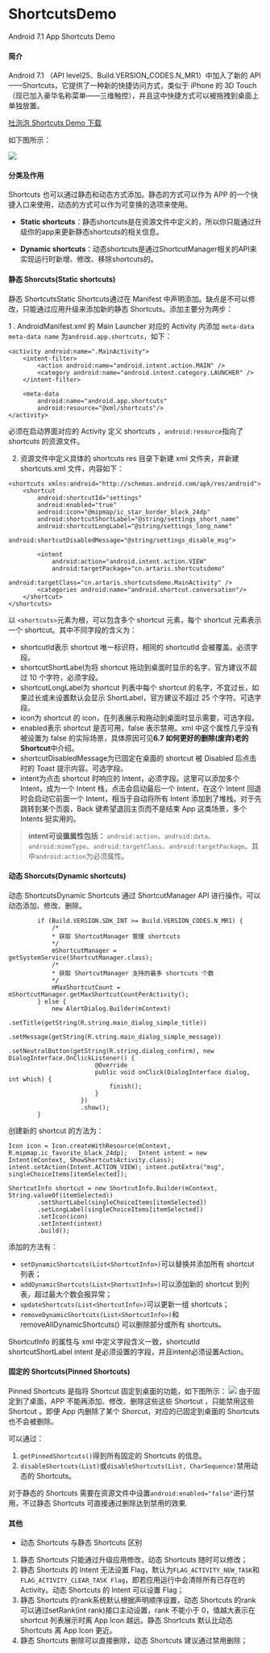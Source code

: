 # ShortcutsDemo
Android 7.1 App Shortcuts Demo
#### 简介
Android 7.1 （API level25、Build.VERSION_CODES.N_MR1）中加入了新的 API ——Shortcuts，它提供了一种新的快捷访问方式，类似于 iPhone 的 3D Touch （现已加入豪华名称菜单——三维触控），并且这中快捷方式可以被拖拽到桌面上单独放置。

[吐泡泡 Shortcuts Demo 下载](http://img.artaris.cn/shortcuts/ShortcutsDemo.apk)

<!-- more -->

如下图所示：

![](http://img.artaris.cn/shortcuts/img-2.jpg?imageMogr2/thumbnail/!30p)



#### 分类及作用

Shortcuts 也可以通过静态和动态方式添加。静态的方式可以作为 APP 的一个快捷入口来使用，动态的方式可以作为可变换的选项来使用。

-  **Static shortcuts**：静态shortcuts是在资源文件中定义的，所以你只能通过升级你的app来更新静态shortcuts的相关信息。

- **Dynamic shortcuts**：动态shortcuts是通过ShortcutManager相关的API来实现运行时新增、修改、移除shortcuts的。


#### 静态 Shorcuts(Static shortcuts)

静态 ShortcutsStatic Shortcuts通过在 Manifest 中声明添加。缺点是不可以修改，只能通过应用升级来添加新的静态 Shortcuts。添加主要分为两步：


1 . AndroidManifest.xml 的 Main Launcher 对应的 Activity 内添加 `meta-data meta-data name` 为`android.app.shortcuts`，如下：

```
<activity android:name=".MainActivity">
	<intent-filter>
		<action android:name="android.intent.action.MAIN" />
		<category android:name="android.intent.category.LAUNCHER" />
	</intent-filter>

	<meta-data
		android:name="android.app.shortcuts"
		android:resource="@xml/shortcuts"/>   
</activity>
```
必须在启动界面对应的 Activity 定义 shortcuts ，`android:resource`指向了 shortcuts 的资源文件。

2. 资源文件中定义具体的 shortcuts
res 目录下新建 xml 文件夹，并新建 shortcuts.xml 文件，内容如下：

```
<shortcuts xmlns:android="http://schemas.android.com/apk/res/android">
    <shortcut
        android:shortcutId="settings"
        android:enabled="true"
        android:icon="@mipmap/ic_star_border_black_24dp"
        android:shortcutShortLabel="@string/settings_short_name"
        android:shortcutLongLabel="@string/settings_long_name"
        android:shortcutDisabledMessage="@string/settings_disable_msg">

        <intent
            android:action="android.intent.action.VIEW"
            android:targetPackage="cn.artaris.shortcutsdemo"
            android:targetClass="cn.artaris.shortcutsdemo.MainActivity" />
        <categories android:name="android.shortcut.conversation"/>
    </shortcut>
</shortcuts>
```
以 `<shortcuts>`元素为根，可以包含多个 shortcut 元素，每个 shortcut 元素表示一个 shortcut。其中不同字段的含义为：
*   shortcutId表示 shortcut 唯一标识符，相同的 shortcutId 会被覆盖。必须字段。
*   shortcutShortLabel为将 shortcut 拖动到桌面时显示的名字，官方建议不超过 10 个字符，必须字段。
*   shortcutLongLabel为 shortcut 列表中每个 shortcut 的名字，不宜过长，如果过长或未设置默认会显示 ShortLabel，官方建议不超过 25 个字符。可选字段。
*   icon为 shortcut 的 icon，在列表展示和拖动到桌面时显示需要，可选字段。
*   enabled表示 shortcut 是否可用，false 表示禁用。xml 中这个属性几乎没有被设置为 false 的实际场景，具体原因可见**6.7 如何更好的删除(废弃)老的 Shortcut**中介绍。
*   shortcutDisabledMessage为已固定在桌面的 shortcut 被 Disabled 后点击时的 Toast 提示内容。可选字段。
*   intent为点击 shortcut 时响应的 Intent，必须字段。这里可以添加多个 Intent，成为一个 Intent 栈，点击会启动最后一个 Intent，在这个 Intent 回退时会启动它前面一个 Intent，相当于自动将所有 Intent 添加到了堆栈。对于先跳转到某个页面，Back 键希望退回主页而不是结束 App 这类场景，多个 Intents 挺实用的。

> **intent可设置属性包括：**
`android:action`、`android:data`、`android:mimeType`、`android:targetClass`、`android:targetPackage`。其中`android:action`为必须属性。

#### 动态 Shorcuts(Dynamic shortcuts)

动态 ShortcutsDynamic Shortcuts 通过 ShortcutManager API 进行操作。可以动态添加、修改、删除。


```
        if (Build.VERSION.SDK_INT >= Build.VERSION_CODES.N_MR1) {
            /*
            * 获取 ShortcutManager 管理 shortcuts
            */
            mShortcutManager = getSystemService(ShortcutManager.class);
            /*
            * 获取 ShortcutManager 支持的最多 shortcuts 个数
            */
            mMaxShortcutCount = mShortcutManager.getMaxShortcutCountPerActivity();
        } else {
            new AlertDialog.Builder(mContext)
                    .setTitle(getString(R.string.main_dialog_simple_title))
                    .setMessage(getString(R.string.main_dialog_simple_message))
                    .setNeutralButton(getString(R.string.dialog_confirm), new DialogInterface.OnClickListener() {
                        @Override
                        public void onClick(DialogInterface dialog, int which) {
                            finish();
                        }
                    })
                    .show();
        }
```
创建新的 shortcut 的方法为：

```
Icon icon = Icon.createWithResource(mContext, R.mipmap.ic_favorite_black_24dp);   Intent intent = new Intent(mContext, ShowShortcutsActivity.class); intent.setAction(Intent.ACTION_VIEW); intent.putExtra("msg", singleChoiceItems[itemSelected]);

ShortcutInfo shortcut = new ShortcutInfo.Builder(mContext, String.valueOf(itemSelected))
        .setShortLabel(singleChoiceItems[itemSelected])
        .setLongLabel(singleChoiceItems[itemSelected])
        .setIcon(icon)
        .setIntent(intent)
        .build();
```
添加的方法有：
*   `setDynamicShortcuts(List<ShortcutInfo>)`可以替换并添加所有 shortcut 列表；
*   `addDynamicShortcuts(List<ShortcutInfo>)`可以添加新的 shortcut 到列表，超过最大个数会报异常；
*   `updateShortcuts(List<ShortcutInfo>)`可以更新一组 shortcuts；
*   `removeDynamicShortcuts(List<ShortcutInfo>)`和removeAllDynamicShortcuts() 可以删除部分或所有 shortcuts。

ShortcutInfo 的属性与 xml 中定义字段含义一致，shortcutId shortcutShortLabel intent 是必须设置的字段，并且intent必须设置Action。

#### 固定的 Shortcuts(Pinned Shortcuts)
Pinned Shortcuts 是指将 Shortcut 固定到桌面的功能，如下图所示：
![](http://img.artaris.cn/shortcuts/img-1.jpg?imageMogr2/thumbnail/!30p)
由于固定到了桌面，APP 不能再添加、修改、删除这些这些 Shortcut ，只能禁用这些 Shortcut 。即便 App 内删除了某个 Shorcut，对应的已固定到桌面的 Shortcuts 也不会被删除。

可以通过：

1.  `getPinnedShortcuts()`得到所有固定的 Shortcuts 的信息。
2.  `disableShortcuts(List)`或`disableShortcuts(List, CharSequence)`禁用动态的 Shortcuts。

对于静态的 Shortcuts 需要在资源文件中设置`android:enabled="false"`进行禁用，不过静态 Shortcuts 可直接通过删除达到禁用的效果.

#### 其他

- 动态 Shortcuts 与静态 Shortcuts 区别

1.  静态 Shortcuts 只能通过升级应用修改，动态 Shortcuts 随时可以修改；
2.  静态 Shortcuts 的 Intent 无法设置 Flag，默认为`FLAG_ACTIVITY_NEW_TASK`和`FLAG_ACTIVITY_CLEAR_TASK Flag`，即若应用运行中会清除所有已存在的 Activity。动态 Shortcuts 的 Intent 可以设置 Flag；
3.  静态 Shortcuts 的rank系统默认根据声明顺序设置，动态 Shortcuts 的rank可以通过setRank(int rank)接口主动设置，rank 不能小于 0，值越大表示在 shortcut 列表展示时离 App Icon 越远。静态 Shortcuts 默认比动态 Shortcuts 离 App Icon 更近。
4.  静态 Shortcuts 删除可以直接删除，动态 Shortcuts 建议通过禁用删除；
